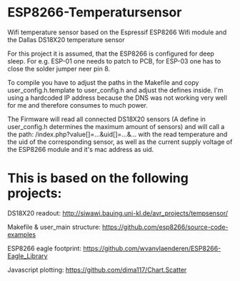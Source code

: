 # ESP8266-Temperatursensor
Wifi temperature sensor based on the Espressif ESP8266 Wifi module and the Dallas DS18X20 temperature sensor

For this project it is assumed, that the ESP8266 is configured for deep sleep. For e.g. ESP-01 one needs to patch to PCB, for ESP-03 one has to close the solder jumper neer pin 8.

To compile you have to adjust the paths in the Makefile and copy user_config.h.template to user_config.h and adjust the defines inside.
I'm using a hardcoded IP address because the DNS was not working very well for me and therefore consumes to much power.

The Firmware will read all connected DS18X20 sensors (A define in user_config.h determines the maximum amount of sensors) and will call a the path: /index.php?value[]=...&uid[]=...&... with the read temperature and the uid of the corresponding sensor, as well as the current supply voltage of the ESP8266 module and it's mac address as uid.

# This is based on the following projects:

DS18X20 readout: http://siwawi.bauing.uni-kl.de/avr_projects/tempsensor/

Makefile & user_main structure: https://github.com/esp8266/source-code-examples

ESP8266 eagle footprint: https://github.com/wvanvlaenderen/ESP8266-Eagle_Library

Javascript plotting: https://github.com/dima117/Chart.Scatter
